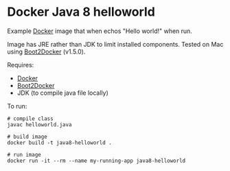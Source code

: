 # Docker Java 8 helloworld

Example [Docker](https://www.docker.com/) image that when echos "Hello world!" when run.

Image has JRE rather than JDK to limit installed components. Tested on Mac using [Boot2Docker](http://boot2docker.io/) (v1.5.0).

Requires:
* [Docker](https://www.docker.com/)
* [Boot2Docker](http://boot2docker.io/)
* JDK (to compile java file locally)

To run:

```
# compile class
javac helloworld.java

# build image
docker build -t java8-helloworld .

# run image
docker run -it --rm --name my-running-app java8-helloworld
```
